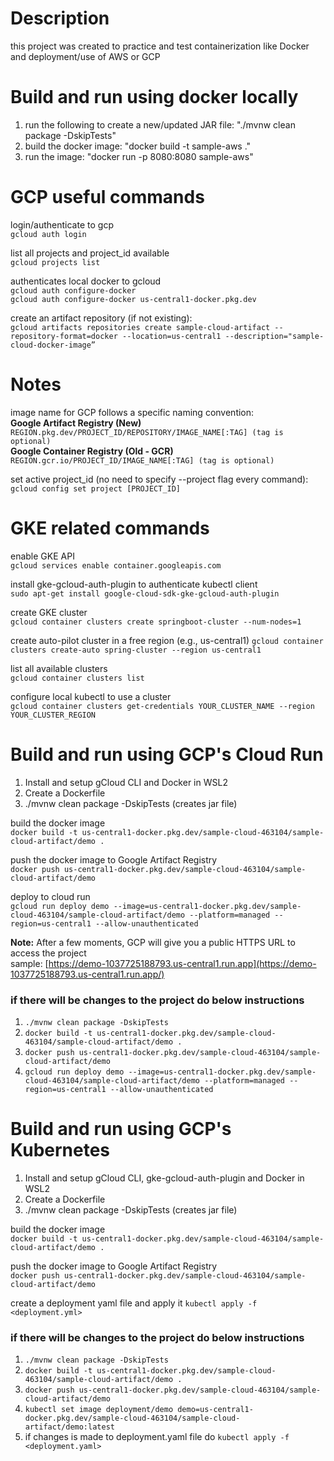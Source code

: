 # Description
this project was created to practice and test containerization like Docker and deployment/use of AWS or GCP

# Build and run using docker locally
1. run the following to create a new/updated JAR file: "./mvnw clean package -DskipTests"
2. build the docker image: "docker build -t sample-aws ."
3. run the image: "docker run -p 8080:8080 sample-aws"

# GCP useful commands
login/authenticate to gcp  
```gcloud auth login```

list all projects and project_id available  
```gcloud projects list```

authenticates local docker to gcloud  
```gcloud auth configure-docker```  
```gcloud auth configure-docker us-central1-docker.pkg.dev```

create an artifact repository (if not existing):  
```gcloud artifacts repositories create sample-cloud-artifact --repository-format=docker --location=us-central1 --description="sample-cloud-docker-image”```

# Notes
image name for GCP follows a specific naming convention:  
**Google Artifact Registry (New)**
```REGION.pkg.dev/PROJECT_ID/REPOSITORY/IMAGE_NAME[:TAG] (tag is optional)```  
**Google Container Registry (Old - GCR)**
```REGION.gcr.io/PROJECT_ID/IMAGE_NAME[:TAG] (tag is optional)```  

set active project_id (no need to specify --project flag every command):  
```gcloud config set project [PROJECT_ID]```  

# GKE related commands
enable GKE API  
```gcloud services enable container.googleapis.com```  

install gke-gcloud-auth-plugin to authenticate kubectl client  
```sudo apt-get install google-cloud-sdk-gke-gcloud-auth-plugin```

create GKE cluster  
```gcloud container clusters create springboot-cluster --num-nodes=1```

create auto-pilot cluster in a free region (e.g., us-central1)
```gcloud container clusters create-auto spring-cluster --region us-central1```

list all available clusters  
```gcloud container clusters list```

configure local kubectl to use a cluster  
```gcloud container clusters get-credentials YOUR_CLUSTER_NAME --region YOUR_CLUSTER_REGION```  

# Build and run using GCP's Cloud Run
1. Install and setup gCloud CLI and Docker in WSL2
2. Create a Dockerfile
3. ./mvnw clean package -DskipTests (creates jar file)

build the docker image  
```docker build -t us-central1-docker.pkg.dev/sample-cloud-463104/sample-cloud-artifact/demo .```  

push the docker image to Google Artifact Registry  
```docker push us-central1-docker.pkg.dev/sample-cloud-463104/sample-cloud-artifact/demo```  

deploy to cloud run  
```gcloud run deploy demo --image=us-central1-docker.pkg.dev/sample-cloud-463104/sample-cloud-artifact/demo --platform=managed --region=us-central1 --allow-unauthenticated```  

**Note:** After a few moments, GCP will give you a public HTTPS URL to access the project  
sample: [https://demo-1037725188793.us-central1.run.app](https://demo-1037725188793.us-central1.run.app/)

### if there will be changes to the project do below instructions  
1. ```./mvnw clean package -DskipTests```
2. ```docker build -t us-central1-docker.pkg.dev/sample-cloud-463104/sample-cloud-artifact/demo .```
3. ```docker push us-central1-docker.pkg.dev/sample-cloud-463104/sample-cloud-artifact/demo```
4. ```gcloud run deploy demo --image=us-central1-docker.pkg.dev/sample-cloud-463104/sample-cloud-artifact/demo --platform=managed --region=us-central1 --allow-unauthenticated```  

# Build and run using GCP's Kubernetes
1. Install and setup gCloud CLI, gke-gcloud-auth-plugin and Docker in WSL2
2. Create a Dockerfile
3. ./mvnw clean package -DskipTests (creates jar file)

build the docker image  
```docker build -t us-central1-docker.pkg.dev/sample-cloud-463104/sample-cloud-artifact/demo .```

push the docker image to Google Artifact Registry  
```docker push us-central1-docker.pkg.dev/sample-cloud-463104/sample-cloud-artifact/demo```

create a deployment yaml file and apply it
```kubectl apply -f <deployment.yml>```

### if there will be changes to the project do below instructions
1. ```./mvnw clean package -DskipTests```
2. ```docker build -t us-central1-docker.pkg.dev/sample-cloud-463104/sample-cloud-artifact/demo .```
3. ```docker push us-central1-docker.pkg.dev/sample-cloud-463104/sample-cloud-artifact/demo```
4. ```kubectl set image deployment/demo demo=us-central1-docker.pkg.dev/sample-cloud-463104/sample-cloud-artifact/demo:latest```  
5. if changes is made to deployment.yaml file do ```kubectl apply -f <deployment.yaml>```